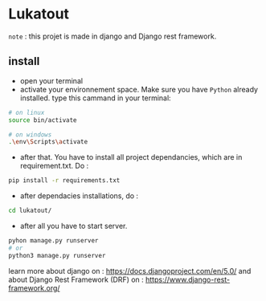 # Lukatout

`note` : this projet is made in django and Django rest framework.

## install

- open your terminal
- activate your environnement space. Make sure you have ``Python`` already installed. type this cammand in your terminal:

```bash
# on linux 
source bin/activate

# on windows 
.\env\Scripts\activate
```

- after that. You have to install all project dependancies, which  are in requirement.txt. Do :
```bash
pip install -r requirements.txt
```

- after dependacies installations, do :

```bash 
cd lukatout/
```

- after all you have to start server.

```bash
pyhon manage.py runserver
# or
python3 manage.py runserver
```


learn more about django on : https://docs.djangoproject.com/en/5.0/
and about Django Rest Framework (DRF) on : https://www.django-rest-framework.org/